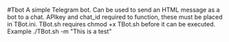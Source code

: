 #Tbot
A simple Telegram bot.
Can be used to send an HTML message as a bot to a chat.
APIkey and chat_id required to function, these must be placed in TBot.ini.
TBot.sh requires chmod +x TBot.sh before it can be executed.
Example ./TBot.sh -m "This is a test"
